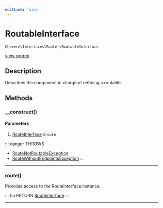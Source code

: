 ```yaml
---
editLink: false
---
```


# RoutableInterface

`Chevere\Interfaces\Router\RoutableInterface`

[view source](https://github.com/chevere/chevere/blob/master/src/Chevere/Interfaces/Router/RoutableInterface.php)

## Description

Describes the component in charge of defining a routable.

## Methods

### __construct()

#### Parameters

1. [RouteInterface](../Route/RouteInterface.md) `$route`

::: danger THROWS
- [RouteNotRoutableException](../../Exceptions/Router/RouteNotRoutableException.md) 
- [RouteWithoutEndpointsException](../../Exceptions/Router/RouteWithoutEndpointsException.md) 
:::

---

### route()

Provides access to the RouteInterface instance.

::: tip RETURN
[RouteInterface](../Route/RouteInterface.md)
:::

---
